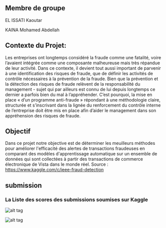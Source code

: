 ## Membre de groupe

EL ISSATI Kaoutar

KAINA Mohamed Abdellah 

## Contexte du Projet:
Les entreprises ont longtemps considéré la fraude comme une fatalité, voire l’avaient intégrée comme une composante malheureuse mais très répandue de leur activité. Dans ce contexte, il devient tout aussi important de parvenir à une identification des risques de fraude, que de définir les activités de contrôle nécessaires à la prévention de la fraude. Bien que la prévention et la détection des risques de fraude relèvent de la responsabilité du management - sujet qui par ailleurs est connu de lui depuis longtemps ce dernier a parfois bien du mal à l’appréhender. C’est pourquoi, la mise en place « d’un programme anti-fraude » répondant à une méthodologie claire, structurée et s’inscrivant dans la lignée du renforcement du contrôle interne de l’entreprise doit être mis en place afin d’aider le management dans son appréhension des risques de fraude.

## Objectif
Dans ce projet notre objective est de déterminer les meuilleurs méthodes pour améliorer l'efficacité des alertes de transactions fraudeuses en comparant des modèles d'apprentissage automatique sur un ensemble de données qui sont collectées à partir des transactions de commerce électronique de Vista dans le monde réel. Source : https://www.kaggle.com/c/ieee-fraud-detection

## submission 
### La Liste des scores des submissions soumises sur Kaggle 

![alt tag](https://user-images.githubusercontent.com/59772055/78245812-668d6a80-74e8-11ea-84bb-83edeecd989d.png)

![alt tag](https://user-images.githubusercontent.com/59772055/78245864-7a38d100-74e8-11ea-9447-928258725c6e.png)
